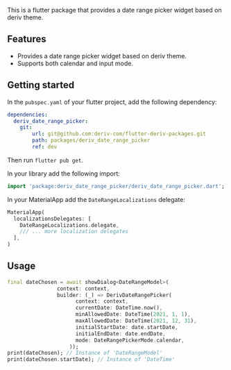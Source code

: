 This is a flutter package that provides a date range picker widget based on deriv theme.

## Features

- Provides a date range picker widget based on deriv theme.
- Supports both calendar and input mode.

## Getting started

In the `pubspec.yaml` of your flutter project, add the following dependency:

```yaml
dependencies:
  deriv_date_range_picker:
    git:
        url: git@github.com:deriv-com/flutter-deriv-packages.git
        path: packages/deriv_date_range_picker
        ref: dev
```

Then run `flutter pub get`.

In your library add the following import:

```dart
import 'package:deriv_date_range_picker/deriv_date_range_picker.dart';
```

In your MaterialApp add the `DateRangeLocalizations` delegate:


```dart
MaterialApp(
  localizationsDelegates: [
    DateRangeLocalizations.delegate,
    /// ... more localization delegates
  ],
)
```


## Usage

```dart
final dateChosen = await showDialog<DateRangeModel>(
                context: context,
                builder: (_) => DerivDateRangePicker(
                      context: context,
                      currentDate: DateTime.now(),
                      minAllowedDate: DateTime(2021, 1, 1),
                      maxAllowedDate: DateTime(2021, 12, 31),
                      initialStartDate: date.startDate,
                      initialEndDate: date.endDate,
                      mode: DateRangePickerMode.calendar,
                    ));
print(dateChosen); // Instance of 'DateRangeModel'
print(dateChosen.startDate); // Instance of 'DateTime'
```


